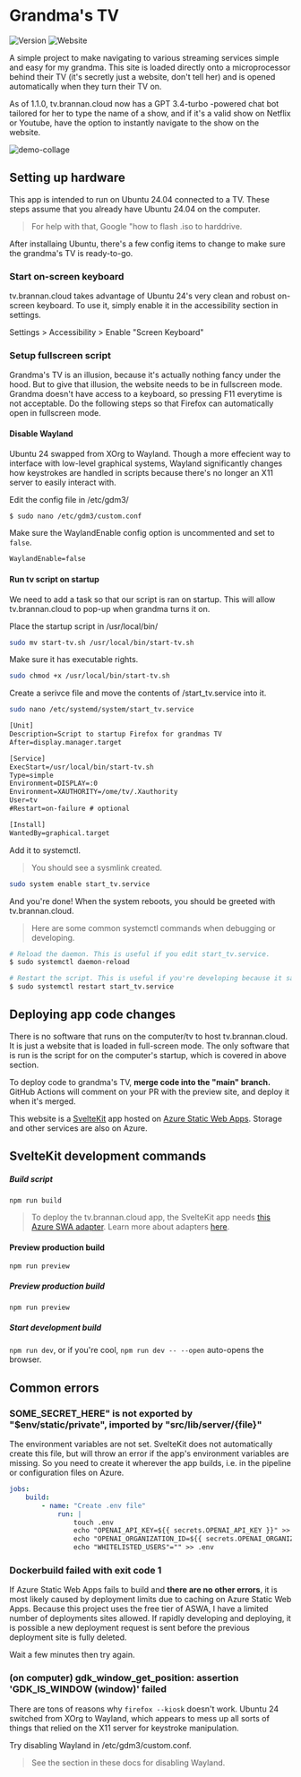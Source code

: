 # Grandma's TV

![Version](https://shields.io/github/package-json/v/bananabrann/tv.brannan.cloud?logo=npm)
![Website](https://img.shields.io/website?url=https%3A%2F%2Ftv.brannan.cloud&logo=microsoftazure&logoColor=blue)

A simple project to make navigating to various streaming services simple and easy for my grandma. This site is loaded directly onto a microprocessor behind their TV (it's secretly just a website, don't tell her) and is opened automatically when they turn their TV on.

As of 1.1.0, tv.brannan.cloud now has a GPT 3.4-turbo -powered chat bot tailored for her to type the name of a show, and if it's a valid show on Netflix or Youtube, have the option to instantly navigate to the show on the website.

![demo-collage](https://files.brannan.cloud/tv-files/demo-collage.png)

## Setting up hardware

This app is intended to run on Ubuntu 24.04 connected to a TV. These steps assume that you already have Ubuntu 24.04 on the computer.

> For help with that, Google "how to flash .iso to harddrive.

After installaing Ubuntu, there's a few config items to change to make sure the grandma's TV is ready-to-go.

### Start on-screen keyboard

tv.brannan.cloud takes advantage of Ubuntu 24's very clean and robust on-screen keyboard. To use it, simply enable it in the accessibility section in settings.

Settings > Accessibility > Enable "Screen Keyboard"

### Setup fullscreen script

Grandma's TV is an illusion, because it's actually nothing fancy under the hood. But to give that illusion, the website needs to be in fullscreen mode. Grandma doesn't have access to a keyboard, so pressing F11 everytime is not acceptable. Do the following steps so that Firefox can automatically open in fullscreen mode.

#### Disable Wayland

Ubuntu 24 swapped from XOrg to Wayland. Though a more effecient way to interface with low-level graphical systems, Wayland significantly changes how keystrokes are handled in scripts because there's no longer an X11 server to easily interact with.

Edit the config file in /etc/gdm3/

```sh
$ sudo nano /etc/gdm3/custom.conf
```

Make sure the WaylandEnable config option is uncommented and set to `false`.

```txt
WaylandEnable=false
```

#### Run tv script on startup

We need to add a task so that our script is ran on startup. This will allow tv.brannan.cloud to pop-up when grandma turns it on.

Place the startup script in /usr/local/bin/

```bash
sudo mv start-tv.sh /usr/local/bin/start-tv.sh
```

Make sure it has executable rights.

```bash
sudo chmod +x /usr/local/bin/start-tv.sh
```

Create a serivce file and move the contents of /start_tv.service into it.

```bash
sudo nano /etc/systemd/system/start_tv.service
```

```txt
[Unit]
Description=Script to startup Firefox for grandmas TV
After=display.manager.target

[Service]
ExecStart=/usr/local/bin/start-tv.sh
Type=simple
Environment=DISPLAY=:0
Environment=XAUTHORITY=/ome/tv/.Xauthority
User=tv
#Restart=on-failure # optional

[Install]
WantedBy=graphical.target
```

Add it to systemctl.

> You should see a sysmlink created.

```bash
sudo system enable start_tv.service
```

And you're done! When the system reboots, you should be greeted with tv.brannan.cloud.

> Here are some common systemctl commands when debugging or developing.

```bash
# Reload the daemon. This is useful if you edit start_tv.service.
$ sudo systemctl daemon-reload

# Restart the script. This is useful if you're developing because it saves you having to reboot every single time.
$ sudo systemctl restart start_tv.service

```

## Deploying app code changes

There is no software that runs on the computer/tv to host tv.brannan.cloud. It is just a website that is loaded in full-screen mode. The only software that is run is the script for on the computer's startup, which is covered in above section.

To deploy code to grandma's TV, **merge code into the "main" branch.** GitHub Actions will comment on your PR with the preview site, and deploy it when it's merged.

This website is a [SvelteKit](https://kit.svelte.dev/) app hosted on [Azure Static Web Apps](https://azure.microsoft.com/en-us/products/app-service/static). Storage and other services are also on Azure.

## SvelteKit development commands

##### Build script

`npm run build`

> To deploy the tv.brannan.cloud app, the SvelteKit app needs [this Azure SWA adapter](https://github.com/geoffrich/svelte-adapter-azure-swa). Learn more about adapters [here](https://kit.svelte.dev/docs/adapters).

#### Preview production build

`npm run preview`

##### Preview production build

`npm run preview`

##### Start development build

`npm run dev`, or if you're cool, `npm run dev -- --open` auto-opens the browser.

## Common errors

### SOME_SECRET_HERE" is not exported by "$env/static/private", imported by "src/lib/server/{file}"

The environment variables are not set. SvelteKit does not automatically create this file, but will throw an error if the app's environment variables are missing. So you need to create it wherever the app builds, i.e. in the pipeline or configuration files on Azure.

```yaml
jobs:
    build:
        - name: "Create .env file"
            run: |
                touch .env
                echo "OPENAI_API_KEY=${{ secrets.OPENAI_API_KEY }}" >> .env
                echo "OPENAI_ORGANIZATION_ID=${{ secrets.OPENAI_ORGANIZATION_ID }}" >> .env
                echo "WHITELISTED_USERS"="" >> .env
```

### Dockerbuild failed with exit code 1

If Azure Static Web Apps fails to build and **there are no other errors**, it is most likely caused by deployment limits due to caching on Azure Static Web Apps. Because this project uses the free tier of ASWA, I have a limited number of deployments sites allowed. If rapidly developing and deploying, it is possible a new deployment request is sent before the previous deployment site is fully deleted.

Wait a few minutes then try again.

### (on computer) gdk_window_get_position: assertion 'GDK_IS_WINDOW (window)' failed

There are tons of reasons why `firefox --kiosk` doesn't work. Ubuntu 24 switched from XOrg to Wayland, which appears to mess up all sorts of things that relied on the X11 server for keystroke manipulation.

Try disabling Wayland in /etc/gdm3/custom.conf.

> See the section in these docs for disabling Wayland.
